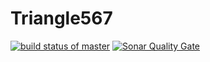 # Triangle567
[![build status of master](https://travis-ci.org/csquilla567/Triangle567.svg?branch=master)](https://travis-ci.org/csquilla567/Triangle567)
[![Sonar Quality Gate](https://sonarcloud.io/api/badges/gate?key=team3-ssw567-triangle567:sonarcloud)](https://sonarcloud.io/dashboard/index/team3-ssw567-triangle567:sonarcloud)
